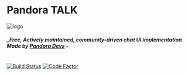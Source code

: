 # Pandora TALK

![logo](https://firebasestorage.googleapis.com/v0/b/fatooshtest.appspot.com/o/talks-logo.png?alt=media&token=b79149ce-8d2b-414f-8a23-fcd6c8d8bbc9)
 
##### _Free, Actively maintained, community-driven chat UI implementation Made by [Pandora Devs](https://pandoradevs.com) - 

#

[![Build Status](https://travis-ci.com/saioufe/Panodra-talk.svg?token=MNJqJFAqd69z9BudzFeZ&branch=master)](https://travis-ci.com/github/saioufe/Panodra-talk) [![Code Factor](https://www.codefactor.io/repository/github/saioufe/panodra-talk/badge/master?s=0e5067aa6430677e1335c664145d9ec5f3fe6ce5)](https://travis-ci.com/github/saioufe/Panodra-talk)
